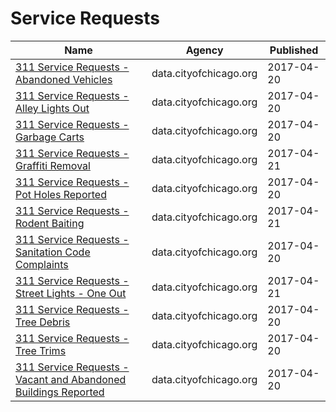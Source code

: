 # Service Requests

Name | Agency | Published
---- | ---- | ---------
[311 Service Requests - Abandoned Vehicles](../socrata/3c9v-pnva.md) | data.cityofchicago.org | 2017-04-20
[311 Service Requests - Alley Lights Out](../socrata/t28b-ys7j.md) | data.cityofchicago.org | 2017-04-20
[311 Service Requests - Garbage Carts](../socrata/9ksk-na4q.md) | data.cityofchicago.org | 2017-04-20
[311 Service Requests - Graffiti Removal](../socrata/hec5-y4x5.md) | data.cityofchicago.org | 2017-04-21
[311 Service Requests - Pot Holes Reported](../socrata/7as2-ds3y.md) | data.cityofchicago.org | 2017-04-20
[311 Service Requests - Rodent Baiting](../socrata/97t6-zrhs.md) | data.cityofchicago.org | 2017-04-21
[311 Service Requests - Sanitation Code Complaints](../socrata/me59-5fac.md) | data.cityofchicago.org | 2017-04-20
[311 Service Requests - Street Lights - One Out](../socrata/3aav-uy2v.md) | data.cityofchicago.org | 2017-04-21
[311 Service Requests - Tree Debris](../socrata/mab8-y9h3.md) | data.cityofchicago.org | 2017-04-20
[311 Service Requests - Tree Trims](../socrata/uxic-zsuj.md) | data.cityofchicago.org | 2017-04-20
[311 Service Requests - Vacant and Abandoned Buildings Reported](../socrata/7nii-7srd.md) | data.cityofchicago.org | 2017-04-20

